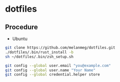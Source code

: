 # dotfiles

## Procedure

- Ubuntu

```bash
git clone https://github.com/melanmeg/dotfiles.git
./dotfiles/.bin/rust_install -b
sh ~/dotfiles/.bin/zsh_setup.sh
```

```bash
git config --global user.email "you@example.com"
git config --global user.name "Your Name"
git config --global credential.helper store
```
